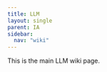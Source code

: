 ```yaml
---
title: LLM
layout: single
parent: IA
sidebar:
  nav: "wiki"
---
```


This is the main LLM wiki page.
